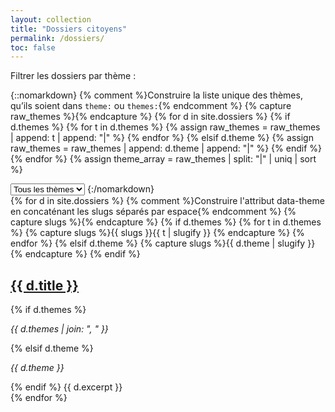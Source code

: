 ```yaml
---
layout: collection
title: "Dossiers citoyens"
permalink: /dossiers/
toc: false
---
```


<p class="notice--primary">Filtrer les dossiers par&nbsp;thème :</p>

{::nomarkdown}
{% comment %}Construire la liste unique des thèmes, qu’ils soient dans `theme:` ou `themes:`{% endcomment %}
{% capture raw_themes %}{% endcapture %}
{% for d in site.dossiers %}
  {% if d.themes %}
    {% for t in d.themes %}
      {% assign raw_themes = raw_themes | append: t | append: "|" %}
    {% endfor %}
  {% elsif d.theme %}
    {% assign raw_themes = raw_themes | append: d.theme | append: "|" %}
  {% endif %}
{% endfor %}
{% assign theme_array = raw_themes | split: "|" | uniq | sort %}

<select id="theme-filter">
  <option value="all">Tous les thèmes</option>
  {% for th in theme_array %}
    {% if th != "" %}
      <option value="{{ th | slugify }}">{{ th }}</option>
    {% endif %}
  {% endfor %}
</select>
{:/nomarkdown}

<div id="dossier-list">
  {% for d in site.dossiers %}
    {% comment %}Construire l'attribut data-theme en concaténant les slugs séparés par espace{% endcomment %}
    {% capture slugs %}{% endcapture %}
    {% if d.themes %}
      {% for t in d.themes %}
        {% capture slugs %}{{ slugs }}{{ t | slugify }} {% endcapture %}
      {% endfor %}
    {% elsif d.theme %}
      {% capture slugs %}{{ d.theme | slugify }}{% endcapture %}
    {% endif %}
    <article class="dossier-item" data-theme="{{ slugs | strip }}">
      <h2><a href="{{ d.url | relative_url }}">{{ d.title }}</a></h2>
      {% if d.themes %}
        <p><em>{{ d.themes | join: ", " }}</em></p>
      {% elsif d.theme %}
        <p><em>{{ d.theme }}</em></p>
      {% endif %}
      {{ d.excerpt }}
    </article>
  {% endfor %}
</div>

<script>
(function () {
  const select = document.getElementById('theme-filter');
  const items  = document.querySelectorAll('.dossier-item');

  function applyFilter() {
    const val = select.value;
    items.forEach(it => {
      const arr = it.dataset.theme.split(' ');
      it.style.display = (val === 'all' || arr.includes(val)) ? '' : 'none';
    });
  }
  select.addEventListener('change', applyFilter);
  applyFilter(); // initial load
})();
</script>
